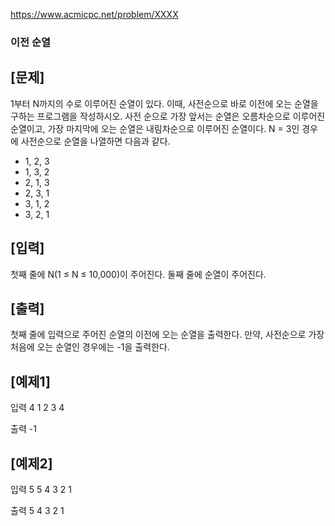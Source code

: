 https://www.acmicpc.net/problem/XXXX

### 이전 순열

## [문제]

1부터 N까지의 수로 이루어진 순열이 있다. 이때, 사전순으로 바로 이전에 오는 순열을 구하는 프로그램을 작성하시오.
사전 순으로 가장 앞서는 순열은 오름차순으로 이루어진 순열이고, 가장 마지막에 오는 순열은 내림차순으로 이루어진 순열이다.
N = 3인 경우에 사전순으로 순열을 나열하면 다음과 같다.

* 1, 2, 3
* 1, 3, 2
* 2, 1, 3
* 2, 3, 1
* 3, 1, 2
* 3, 2, 1

## [입력]

첫째 줄에 N(1 ≤ N ≤ 10,000)이 주어진다. 둘째 줄에 순열이 주어진다.

## [출력]

첫째 줄에 입력으로 주어진 순열의 이전에 오는 순열을 출력한다. 만약, 사전순으로 가장 처음에 오는 순열인 경우에는 -1을 출력한다.

## [예제1]
입력
    4
    1 2 3 4

출력 
    -1

## [예제2]
입력
    5
    5 4 3 2 1

출력
    5 4 3 2 1